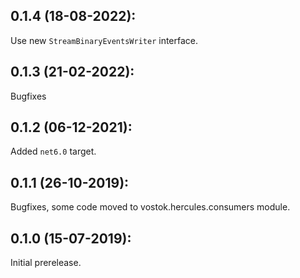 ## 0.1.4 (18-08-2022):

Use new `StreamBinaryEventsWriter` interface.

## 0.1.3 (21-02-2022):

Bugfixes

## 0.1.2 (06-12-2021):

Added `net6.0` target.

## 0.1.1 (26-10-2019):

Bugfixes, some code moved to vostok.hercules.consumers module.

## 0.1.0 (15-07-2019): 

Initial prerelease.